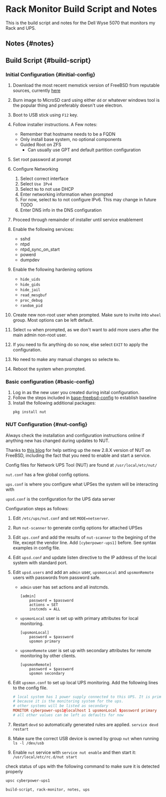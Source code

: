 # Rack Monitor Build Script and Notes

This is the build script and notes for the Dell Wyse 5070 that monitors my Rack
and UPS.

## Notes {#notes}

## Build Script {#build-script}

### Initial Configuration {#initial-config}

1.	Download the most recent memstick version of FreeBSD from reputable sources, currently
	[here](https://download.freebsd.org/releases/ISO-IMAGES/)

2.	Burn image to MicroSD card using either `dd` or whatever windows tool is the
	popular thing and preferably doesn't use electron.

3. 	Boot to USB stick using `F12` key.

4. 	Follow installer instructions. A Few notes:
	- Remember that hostname needs to be a FQDN
	- Only install base system, no optional components
 	- Guided Root on ZFS
  		- Can usually use GPT and default partition configuration	

5. Set root password at prompt

6. Configure Networking
	1. Select correct interface
	2. Select `Use IPv4`
 	3. Select `No` to not use DHCP
 	4. Enter networking information when prompted
 	5. For now, select `No` to not configure IPv6. This may change in future TODO
 	6. Enter DNS info in the DNS configuration

7.	Proceed through remainder of installer until service enablement

8.	Enable the following services:
	-  sshd
 	-  ntpd
 	-  ntpd_sync_on_start
 	-  powerd
 	-  dumpdev

9. Enable the following hardening options
    - `hide_uids`
    - `hide_gids`
    - `hide_jail`
    - `read_mesgbuf`
    - `proc_debug`
    - `random_pid`

10.	Create new non-root user when prompted. Make sure to invite into `wheel` group. Most options can be left default.

11. Select `no` when prompted, as we don't want to add more users after the main admin non-root user.

12. If you need to fix anything do so now, else select `EXIT` to apply the configuration.

13. No need to make any manual changes so selecte `No`. 

14.	Reboot the system when prompted.

### Basic configuration {#basic-config}

1.	Log in as the new user you created during inital configuration.
2.	Follow the steps included in [base-freebsd-config](./build-script-notes-base-freebsd-image) to establish baseline
3.	Install the following additional packages:
	```
 	pkg install nut
 	```

### NUT Configuration {#nut-config}

Always check the installation and configuration instructions online if anything new has changed during updates to NUT.

Thanks to [this blog](https://vermaden.wordpress.com/2025/03/06/ups-on-freebsd/) for help setting up the new 2.8.X version of NUT on FreeBSD, including the fact that you need to enable and start a service.

Config files for Network UPS Tool (NUT) are found at `/usr/local/etc/nut/`

`nut.conf` has a few global config options.

`ups.conf` is where you configure what UPSes the system will be interacting
with

`upsd.conf` is the configuration for the UPS data server

Configuration steps as follows:

1.	Edit `/etc/ups/nut.conf` and set `MODE=netserver`.

2.	Run `nut-scanner` to generate config options for attached UPSes

3.	Edit `ups.conf` and add the results of `nut-scanner` to the
	begining of the file, except the vendor line. Add `[cyberpower-ups1]` before.
	See syntax examples in config file.

4.	Edit `upsd.conf` and update listen directive to the IP address of
	the local system with standard port.

5.	Edit `upsd.users` and add an `admin` user, `upsmonLocal` and
	`upsmonRemote` users with passwords from password safe.

	-	`admin` user has set actions and all instcmds.
		```
  		[admin]
  			password = $password
  			actions = SET
  			instcmds = ALL
  		```

	-	`upsmonLocal` user is set up  with primary attributes for local monitoring.
		```
  		[upsmonLocal]
  			password = $password
  			upsmon primary
  		```

	-	`upsmonRemote` user is set up  with secondary attributes for remote monitoring by other clients.
		```
  		[upsmonRemote]
  			password = $password
  			upsmon secondary
  		```

6.	Edit `upsmon.conf` to set up local UPS monitoring. Add the
	following lines to the config file.

	```conf
	# local system has 1 power supply connected to this UPS. It is primary
	# because it is the monitoring system for the ups.
	# other systems will be listed as secondary
	MONITOR cyberpower-ups1@localhost 1 upsmonLocal $password primary
	# all other values can be left as defaults for now
	```

7. Restart `devd` so automatically generated rules are applied. `service devd restart`

8. Make sure the correct USB device is owned by group `nut` when running `ls -l /dev/usb`


9. Enable `nut` service with `service nut enable` and then start it: `/usr/local/etc/rc.d/nut start`


check status of ups with the following command to make sure it is detected
properly

```bash
upsc cyberpower-ups1
```

```tags
build-script, rack-monitor, notes, ups
```
